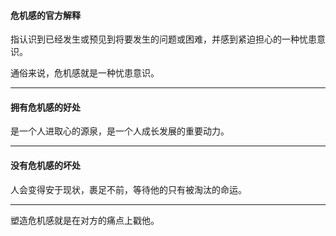 #### 危机感的官方解释
指认识到已经发生或预见到将要发生的问题或困难，并感到紧迫担心的一种忧患意识。       
     
通俗来说，危机感就是一种忧患意识。
       
*****
#### 拥有危机感的好处
是一个人进取心的源泉，是一个人成长发展的重要动力。       
      
****
        
#### 没有危机感的坏处
人会变得安于现状，裹足不前，等待他的只有被淘汰的命运。     
       
****
塑造危机感就是在对方的痛点上戳他。        

